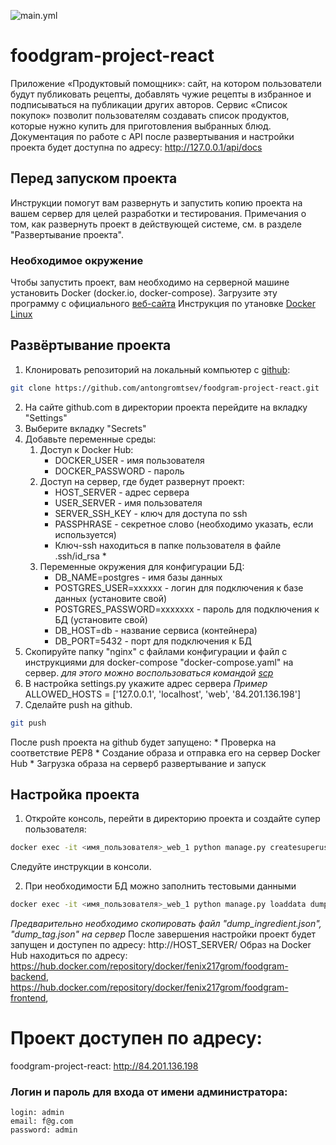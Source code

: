 ![main.yml](https://github.com/antongromtsev/foodgram-project-react/actions/workflows/main.yml/badge.svg)
# foodgram-project-react
Приложение «Продуктовый помощник»: сайт, на котором пользователи будут публиковать рецепты, добавлять чужие рецепты в избранное и подписываться на публикации других авторов. Сервис «Список покупок» позволит пользователям создавать список продуктов, которые нужно купить для приготовления выбранных блюд. Документация по работе с API после развертывания и настройки проекта будет доступна по адресу: http://127.0.0.1/api/docs
## Перед запуском проекта
Инструкции помогут вам развернуть и запустить копию проекта на вашем сервер для целей разработки и тестирования. Примечания о том, как развернуть проект в действующей системе, см. в разделе "Развертывание проекта".
### Необходимое окружение
Чтобы запустить проект, вам необходимо на серверной машине установить Docker (docker.io, docker-compose). Загрузите эту программу с официального [веб-сайта](https://www.docker.com/)
Инструкция по утановке [Docker Linux](https://docs.docker.com/engine/install/ubuntu/)

## Развёртывание проекта
1. Клонировать репозиторий на локальный компьютер с [github](https://github.com/): 
```bash
git clone https://github.com/antongromtsev/foodgram-project-react.git
```
2. На сайте github.com в директории проекта перейдите на вкладку "Settings"
3. Выберите вкладку "Secrets"
4. Добавьте переменные среды:
    1. Доступ к Docker Hub:
        * DOCKER_USER - имя пользователя
        * DOCKER_PASSWORD - пароль
    2. Доступ на сервер, где будет развернут проект:
        * HOST_SERVER - адрес сервера
        * USER_SERVER - имя пользователя
        * SERVER_SSH_KEY - ключ для доступа по ssh
        * PASSPHRASE - секретное слово (необходимо указать, если используется)
        * Ключ-ssh находиться в папке пользователя в файле .ssh/id_rsa *
    3. Переменные окружения для конфигурации БД:
        * DB_NAME=postgres - имя базы данных
        * POSTGRES_USER=xxxxxx - логин для подключения к базе данных (установите свой)
        * POSTGRES_PASSWORD=xxxxxxx - пароль для подключения к БД (установите свой)
        * DB_HOST=db - название сервиса (контейнера)
        * DB_PORT=5432 - порт для подключения к БД
5. Скопируйте папку "nginx" с файлами конфигурации и файл с инструкциями для docker-compose "docker-compose.yaml" на сервер.
*для этого можно воспользоваться командой [scp](https://losst.ru/kopirovanie-fajlov-scp)*
6. В настройка settings.py укажите адрес сервера 
    *Пример* ALLOWED_HOSTS = ['127.0.0.1', 'localhost', 'web', '84.201.136.198']
4. Сделайте push на github.
```bash
git push
```  
После push проекта на github будет запущено:
    * Проверка на соответствие PEP8
    * Создание образа и отправка его на сервер Docker Hub
    * Загрузка образа на серверб развертывание и запуск
## Настройка проекта
1. Откройте консоль, перейти в директорию проекта и создайте супер пользователя:
```bash
docker exec -it <имя_пользователя>_web_1 python manage.py createsuperuser
```
Следуйте инструкции в консоли.

2. При необходимости БД можно заполнить тестовыми данными
```bash
docker exec -it <имя_пользователя>_web_1 python manage.py loaddata dump_ingredient.json (dump_tag.json)
```
*Предварительно необходимо скопировать файл "dump_ingredient.json", "dump_tag.json" на сервер*
После завершения настройки проект будет запущен и доступен по адресу: http://HOST_SERVER/
Образ на Docker Hub находиться по адресу: https://hub.docker.com/repository/docker/fenix217grom/foodgram-backend, 
https://hub.docker.com/repository/docker/fenix217grom/foodgram-frontend,

# Проект доступен по адресу:

foodgram-project-react: http://84.201.136.198

### Логин и пароль для входа от имени администратора:

```
login: admin
email: f@g.com
password: admin
```
